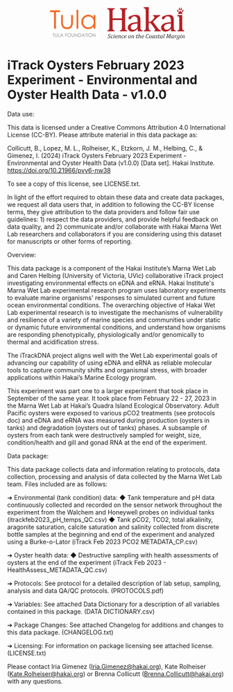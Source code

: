 <div align='center'>
    <a href='https://tula.org'><img height='75px' src=docs/logos/tula-logo.png /></a>
    &nbsp;&nbsp;&nbsp;&nbsp;
    <a href='https://hakai.org'><img height='75px' src=docs/logos/hakai-logo.png /></a>
</div>


# iTrack Oysters February 2023 Experiment - Environmental and Oyster Health Data - v1.0.0

Data use: 

This data is licensed under a Creative Commons Attribution 4.0 International License (CC-BY). Please attribute material in this data package as:

Collicutt, B., Lopez, M. L., Rolheiser, K., Etzkorn, J. M., Helbing, C., & Gimenez, I. (2024) iTrack Oysters February 2023 Experiment - Environmental and Oyster Health Data (v1.0.0) [Data set]. Hakai Institute. https://doi.org/10.21966/pvy6-nw38

To see a copy of this license, see LICENSE.txt.

In light of the effort required to obtain these data and create data packages, we request all data users that, in addition to following the CC-BY license terms, they give attribution to the data providers and follow fair use guidelines: 1) respect the data providers, and provide helpful feedback on data quality, and 2) communicate and/or collaborate with Hakai Marna Wet Lab researchers and collaborators if you are considering using this dataset for manuscripts or other forms of reporting.

Overview: 

This data package is a component of the Hakai Institute’s Marna Wet Lab and Caren Helbing (University of Victoria, UVic) collaborative iTrack project investigating environmental effects on eDNA and eRNA. Hakai Institute's Marna Wet Lab experimental research program uses laboratory experiments to evaluate marine organisms' responses to simulated current and future ocean environmental conditions. The overarching objective of Hakai Wet Lab experimental research is to investigate the mechanisms of vulnerability and resilience of a variety of marine species and communities under static or dynamic future environmental conditions, and understand how organisms are responding phenotypically, physiologically and/or genomically to thermal and acidification stress.

The iTrackDNA project aligns well with the Wet Lab experimental goals of advancing our capability of using eDNA and eRNA as reliable molecular tools to capture community shifts and organismal stress, with broader applications within Hakai’s Marine Ecology program.

This experiment was part one to a larger experiment that took place in September of the same year. It took place from February 22 - 27, 2023 in the Marna Wet Lab at Hakai’s Quadra Island Ecological Observatory. Adult Pacific oysters were exposed to various pCO2 treatments (see protocols doc) and eDNA and eRNA was measured during production (oysters in tanks) and degradation (oysters out of tanks) phases. A subsample of oysters from each tank were destructively sampled for weight, size, condition/health and gill and gonad RNA at the end of the experiment.

Data package: 

This data package collects data and information relating to protocols, data collection, processing and analysis of data collected by the Marna Wet Lab team. Files included are as follows:

➔	Environmental (tank condition) data:
◆	Tank temperature and pH data continuously collected and recorded on the sensor network throughout the experiment from the Walchem and Honeywell probes on individual tanks (itrackfeb2023_pH_temps_QC.csv)
◆	Tank pCO2, TCO2, total alkalinity, aragonite saturation, calcite saturation and salinity collected from discrete bottle samples at the beginning and end of the experiment and analyzed using a Burke-o-Lator (iTrack Feb 2023 PCO2 METADATA_CP.csv)

➔	Oyster health data:
◆	Destructive sampling with health assessments of oysters at the end of the experiment (iTrack Feb 2023 - HealthAssess_METADATA_QC.csv)

➔	Protocols: See protocol for a detailed description of lab setup, sampling, analysis and data QA/QC protocols. (PROTOCOLS.pdf)

➔	Variables: See attached Data Dictionary for a description of all variables contained in this package. (DATA DICTIONARY.csv)

➔	Package Changes: See attached Changelog for additions and changes to this data package. (CHANGELOG.txt)

➔	Licensing: For information on package licensing see attached license. (LICENSE.txt)

Please contact  Iria Gimenez (Iria.Gimenez@hakai.org), Kate Rolheiser (Kate.Rolheiser@hakai.org) or Brenna Collicutt (Brenna.Collicutt@hakai.org) with any questions.
